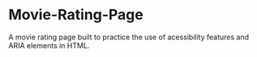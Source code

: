 # Movie-Rating-Page
A movie rating page built to practice the use of acessibility features and ARIA elements in HTML.
